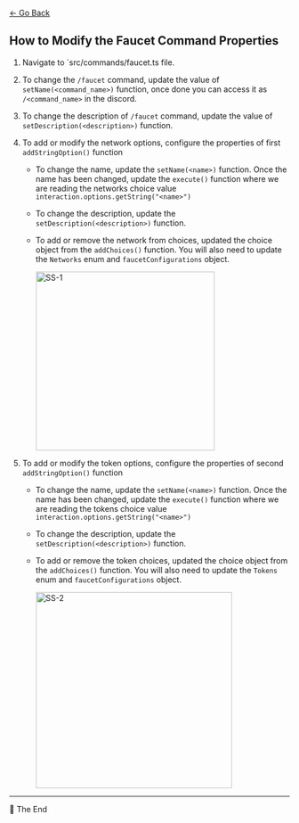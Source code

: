 [← Go Back](../README.md)

## How to Modify the Faucet Command Properties

1. Navigate to `src/commands/faucet.ts file.

2. To change the `/faucet` command, update the value of `setName(<command_name>)` function, once done you can access it as `/<command_name>` in the discord.

3. To change the description of `/faucet` command, update the value of `setDescription(<description>)` function.

4. To add or modify the network options, configure the properties of first `addStringOption()` function

   - To change the name, update the `setName(<name>)` function. Once the name has been changed, update the `execute()` function where we are reading the networks choice value `interaction.options.getString("<name>")`

   - To change the description, update the `setDescription(<description>)` function.

   - To add or remove the network from choices, updated the choice object from the `addChoices()` function. You will also need to update the `Networks` enum and `faucetConfigurations` object.

      <img width="321" alt="SS-1" src="https://user-images.githubusercontent.com/52698465/202234905-09a30821-6eaa-4f66-a81a-ac0e87b592ef.png">

5. To add or modify the token options, configure the properties of second `addStringOption()` function

   - To change the name, update the `setName(<name>)` function. Once the name has been changed, update the `execute()` function where we are reading the tokens choice value `interaction.options.getString("<name>")`

   - To change the description, update the `setDescription(<description>)` function.

   - To add or remove the token choices, updated the choice object from the `addChoices()` function. You will also need to update the `Tokens` enum and `faucetConfigurations` object.

     <img width="352" alt="SS-2" src="https://user-images.githubusercontent.com/52698465/202234900-2bd35a52-ebf1-43d1-b18f-aa2fa7ea7889.png">

---

📄 The End
